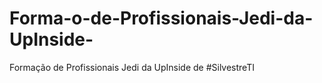 # Forma-o-de-Profissionais-Jedi-da-UpInside-
Formação de Profissionais Jedi da UpInside de #SilvestreTI 
